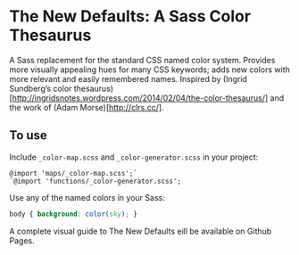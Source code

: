 The New Defaults: A Sass Color Thesaurus
========================================

A Sass replacement for the standard CSS named color system. Provides more visually appealing hues for many CSS keywords; adds new colors with more relevant and easily remembered names. Inspired by (Ingrid Sundberg’s color thesaurus)[http://ingridsnotes.wordpress.com/2014/02/04/the-color-thesaurus/] and the work of (Adam Morse)[http://clrs.cc/].

To use
------

Include `_color-map.scss` and `_color-generator.scss` in your project:

```
@import 'maps/_color-map.scss';`
`@import 'functions/_color-generator.scss';
```

Use any of the named colors in your Sass:

```CSS
body { background: color(sky); }
```

A complete visual guide to The New Defaults eill be available on Github Pages.
